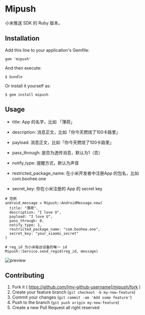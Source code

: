 # Mipush

小米推送 SDK 的 Ruby 版本。

## Installation

Add this line to your application's Gemfile:

    gem 'mipush'

And then execute:

    $ bundle

Or install it yourself as:

    $ gem install mipush

## Usage

* title: App 的名字，比如 「薄荷」

* description: 消息正文，比如「你今天燃烧了100卡路里」

* payload: 消息正文，比如「你今天燃烧了100卡路里」

* pass_through: 是否为透传消息，默认为1（否）

* notify_type: 提醒方式，默认为声音

* restricted_package_name: 在小米开发者中注册App 的包名，比如 com.boohee.one

* secret_key: 你在小米注册的 App 的 secret key

```
# 范例
android_message = Mipush::AndroidMessage.new(
  title: "薄荷",
  description: "I love U",
  payload: "I love U",
  pass_through: 0,
  notify_type: 1,
  restricted_package_name: "com.boohee.one",
  secret_key: "your_xiaomi_secret"
)

# reg_id 为小米每台设备的唯一 id
Mipush::Service.send_regid(reg_id, message)
```

![preview](http://up.boohee.cn/house/u/201501/notification.jpg)

## Contributing

1. Fork it ( https://github.com/[my-github-username]/mipush/fork )
2. Create your feature branch (`git checkout -b my-new-feature`)
3. Commit your changes (`git commit -am 'Add some feature'`)
4. Push to the branch (`git push origin my-new-feature`)
5. Create a new Pull Request
all right reserved
